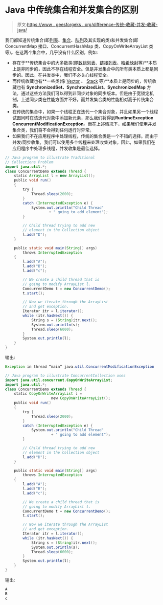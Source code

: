 # Java 中传统集合和并发集合的区别

> 原文:[https://www . geesforgeks . org/difference-传统-收藏-并发-收藏-java/](https://www.geeksforgeeks.org/difference-traditional-collections-concurrent-collections-java/)

我们都知道传统集合(即[列表](https://www.geeksforgeeks.org/list-interface-java-examples/)、[集合](https://www.geeksforgeeks.org/set-in-java/)、[队列](https://www.geeksforgeeks.org/queue-interface-java/)及其实现的类)和并发集合(即 ConcurrentMap 接口、ConcurrentHashMap 类、CopyOnWriteArrayList 类等)。在这两个集合中，几乎没有什么区别，例如:

*   存在于**传统集合中的大多数类(即[数组列表](https://www.geeksforgeeks.org/arraylist-in-java/)、[链接列表](https://www.geeksforgeeks.org/linked-list-in-java/)、[哈希映射](https://www.geeksforgeeks.org/hashmap-treemap-java/)等)**本质上是非同步的，因此不存在线程安全。但是并发集合中的所有类本质上都是同步的。因此，在并发类中，我们不必关心线程安全。
*   而传统收藏也有**一些类(像 [Vector](https://www.geeksforgeeks.org/java-util-vector-class-java/) 、 [Stack](https://www.geeksforgeeks.org/stack-class-in-java/) 等)**本质上是同步的，传统收藏也有 **SynchronizedSet、SynchronizedList、SynchronizedMap** 方法，通过这些方法我们可以得到非同步对象的同步版本。但是由于宽锁定机制，上述同步类在性能方面并不好。而并发集合类的性能相对高于传统集合类。
*   在传统的集合中，如果一个线程正在迭代一个集合对象，并且如果另一个线程试图同时在该迭代对象中添加新元素，那么我们将得到**RuntimeException ConcurrentModificationException**。而在上述情况下，如果我们使用并发集合类，我们将不会得到任何运行时异常。
*   如果我们不在应用程序中处理线程，传统的集合类是一个不错的选择。而由于并发/同步收集，我们可以使用多个线程来处理收集对象。因此，如果我们在应用程序中处理多线程，并发收集是最佳选择。

```java
// Java program to illustrate Traditional 
// Collections Problem
import java.util.*;
class ConcurrentDemo extends Thread {
    static ArrayList l = new ArrayList();
    public void run()
    {
        try {
            Thread.sleep(2000);
        }
        catch (InterruptedException e) {
            System.out.println("Child Thread"
                    + " going to add element");
        }

        // Child thread trying to add new
        // element in the Collection object
        l.add("D");
    }

    public static void main(String[] args)
        throws InterruptedException
    {
        l.add("A");
        l.add("B");
        l.add("c");

        // We create a child thread that is
        // going to modify ArrayList l.
        ConcurrentDemo t = new ConcurrentDemo();
        t.start();

        // Now we iterate through the ArrayList
        // and get exception.
        Iterator itr = l.iterator();
        while (itr.hasNext()) {
            String s = (String)itr.next();
            System.out.println(s);
            Thread.sleep(6000);
        }
        System.out.println(l);
    }
}
```

输出:

```java
Exception in thread “main” java.util.ConcurrentModificationException

```

```java
// Java program to illustrate ConcurrentCollection uses
import java.util.concurrent.CopyOnWriteArrayList;
import java.util.*;
class ConcurrentDemo extends Thread {
    static CopyOnWriteArrayList l = 
                     new CopyOnWriteArrayList();
    public void run()
    {
        try {
            Thread.sleep(2000);
        }
        catch (InterruptedException e) {
            System.out.println("Child Thread"
                     + " going to add element");
        }

        // Child thread trying to add new
        // element in the Collection object
        l.add("D");
    }

    public static void main(String[] args)
        throws InterruptedException
    {
        l.add("A");
        l.add("B");
        l.add("c");

        // We create a child thread that is
        // going to modify ArrayList l.
        ConcurrentDemo t = new ConcurrentDemo();
        t.start();

        // Now we iterate through the ArrayList
        // and get exception.
        Iterator itr = l.iterator();
        while (itr.hasNext()) {
            String s = (String)itr.next();
            System.out.println(s);
            Thread.sleep(6000);
        }
        System.out.println(l);
    }
}
```

输出:

```java
A
B
c

```